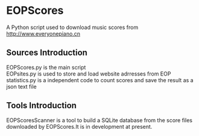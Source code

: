 # EOPScores
A Python script used to download music scores from http://www.everyonepiano.cn

## Sources Introduction
EOPScores.py is the main script  
EOPsites.py is used to store and load website adrresses from EOP  
statistics.py is a independent code to count scores and save the result as a json text file

## Tools Introduction
EOPScoresScanner is a tool to build a SQLite database from the score files downloaded by EOPScores.It is in development at present.
